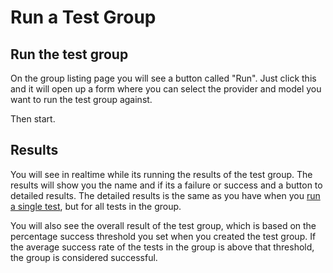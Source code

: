 # Run a Test Group

## Run the test group
On the group listing page you will see a button called "Run". Just click this and it will open up a form where  you can select the provider and model you want to run the test group against.

Then start.

## Results
You will see in realtime while its running the results of the test group. The results will show you the name and if its a failure or success and a button to detailed results. The detailed results is the same as you have when you [run a single test](running_one_test.md), but for all tests in the group.

You will also see the overall result of the test group, which is based on the percentage success threshold you set when you created the test group. If the average success rate of the tests in the group is above that threshold, the group is considered successful.
